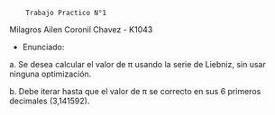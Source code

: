         Trabajo Practico N°1   
Milagros Ailen Coronil Chavez  -  K1043

- Enunciado:
 
a. Se desea calcular el valor de π usando la serie de Liebniz, sin usar ninguna optimización. 

b. Debe iterar hasta que el valor de π se correcto en sus 6 primeros decimales (3,141592).
